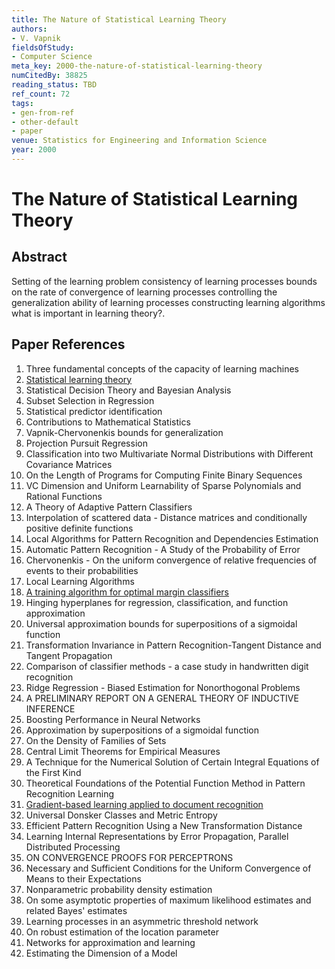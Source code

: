 ```yaml
---
title: The Nature of Statistical Learning Theory
authors:
- V. Vapnik
fieldsOfStudy:
- Computer Science
meta_key: 2000-the-nature-of-statistical-learning-theory
numCitedBy: 38825
reading_status: TBD
ref_count: 72
tags:
- gen-from-ref
- other-default
- paper
venue: Statistics for Engineering and Information Science
year: 2000
---
```


# The Nature of Statistical Learning Theory

## Abstract

Setting of the learning problem consistency of learning processes bounds on the rate of convergence of learning processes controlling the generalization ability of learning processes constructing learning algorithms what is important in learning theory?.

## Paper References

1. Three fundamental concepts of the capacity of learning machines
2. [Statistical learning theory](1998-statistical-learning-theory)
3. Statistical Decision Theory and Bayesian Analysis
4. Subset Selection in Regression
5. Statistical predictor identification
6. Contributions to Mathematical Statistics
7. Vapnik-Chervonenkis bounds for generalization
8. Projection Pursuit Regression
9. Classification into two Multivariate Normal Distributions with Different Covariance Matrices
10. On the Length of Programs for Computing Finite Binary Sequences
11. VC Dimension and Uniform Learnability of Sparse Polynomials and Rational Functions
12. A Theory of Adaptive Pattern Classifiers
13. Interpolation of scattered data - Distance matrices and conditionally positive definite functions
14. Local Algorithms for Pattern Recognition and Dependencies Estimation
15. Automatic Pattern Recognition - A Study of the Probability of Error
16. Chervonenkis - On the uniform convergence of relative frequencies of events to their probabilities
17. Local Learning Algorithms
18. [A training algorithm for optimal margin classifiers](1992-a-training-algorithm-for-optimal-margin-classifiers)
19. Hinging hyperplanes for regression, classification, and function approximation
20. Universal approximation bounds for superpositions of a sigmoidal function
21. Transformation Invariance in Pattern Recognition-Tangent Distance and Tangent Propagation
22. Comparison of classifier methods - a case study in handwritten digit recognition
23. Ridge Regression - Biased Estimation for Nonorthogonal Problems
24. A PRELIMINARY REPORT ON A GENERAL THEORY OF INDUCTIVE INFERENCE
25. Boosting Performance in Neural Networks
26. Approximation by superpositions of a sigmoidal function
27. On the Density of Families of Sets
28. Central Limit Theorems for Empirical Measures
29. A Technique for the Numerical Solution of Certain Integral Equations of the First Kind
30. Theoretical Foundations of the Potential Function Method in Pattern Recognition Learning
31. [Gradient-based learning applied to document recognition](1998-gradient-based-learning-applied-to-document-recognition)
32. Universal Donsker Classes and Metric Entropy
33. Efficient Pattern Recognition Using a New Transformation Distance
34. Learning Internal Representations by Error Propagation, Parallel Distributed Processing
35. ON CONVERGENCE PROOFS FOR PERCEPTRONS
36. Necessary and Sufficient Conditions for the Uniform Convergence of Means to their Expectations
37. Nonparametric probability density estimation
38. On some asymptotic properties of maximum likelihood estimates and related Bayes' estimates
39. Learning processes in an asymmetric threshold network
40. On robust estimation of the location parameter
41. Networks for approximation and learning
42. Estimating the Dimension of a Model
